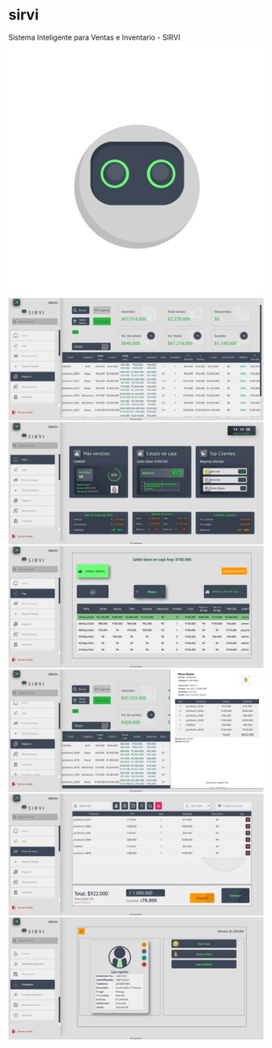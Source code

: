 # sirvi
Sistema Inteligente para Ventas e Inventario - SIRVI
<img src="images/Logo.png"/>
<img src="images/IMG-20240518-WA0006.jpg"/>
<img src="images/IMG-20240518-WA0005.jpg"/>
<img src="images/IMG-20240518-WA0004.jpg"/>
<img src="images/IMG-20240518-WA0003.jpg"/>
<img src="images/IMG-20240518-WA0002.jpg"/>
<img src="images/IMG-20240518-WA0001.jpg"/>
